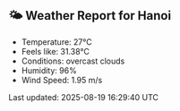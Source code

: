 <!-- WEATHER-START -->
## 🌤 Weather Report for Hanoi

- Temperature: 27°C
- Feels like: 31.38°C
- Conditions: overcast clouds
- Humidity: 96%
- Wind Speed: 1.95 m/s

Last updated: 2025-08-19 16:29:40 UTC
<!-- WEATHER-END -->
